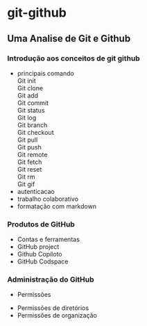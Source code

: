 # git-github

## Uma Analise de Git e Github

### Introdução aos conceitos de git github
* principais comando\
Git init\
Git clone\
Git add\
Git commit\
Git status\
Git log\
Git branch\
Git checkout\
Git pull\
Git push\
Git remote\
Git fetch\
Git reset\
Git rm\
Git gif
* autenticacao
* trabalho colaborativo
* formatação com markdown

### Produtos de GitHub
* Contas e ferramentas 
* GitHub project
* Github Copiloto
* GitHub Codspace

### Administração do GitHub
* Permissões 
- Permissões de diretórios 
- Permissões de organização 



